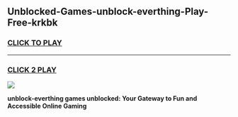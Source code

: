 
## Unblocked-Games-unblock-everthing-Play-Free-krkbk
<h3>
<a href="https://premium76.site?title=unblock-everthing&ref=21A">CLICK TO PLAY</a></h3>
<hr>

<h3>
<a href="https://premium76.site?title=unblock-everthing&ref=21A">CLICK 2 PLAY</a>
  
</h3>

<a href="https://premium76.site?title=unblock-everthing&ref=21A"><img src="https://clearcache.store/games.png"></a>


**unblock-everthing games unblocked: Your Gateway to Fun and Accessible Online Gaming**
